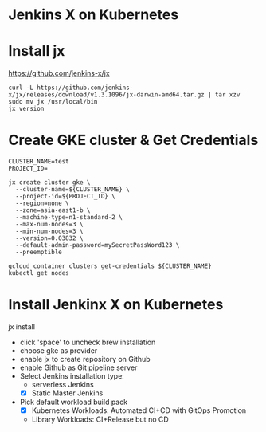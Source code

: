 Jenkins X on Kubernetes
===

# Install jx

https://github.com/jenkins-x/jx

```
curl -L https://github.com/jenkins-x/jx/releases/download/v1.3.1096/jx-darwin-amd64.tar.gz | tar xzv
sudo mv jx /usr/local/bin
jx version
```

# Create GKE cluster & Get Credentials

```
CLUSTER_NAME=test
PROJECT_ID=

jx create cluster gke \
  --cluster-name=${CLUSTER_NAME} \
  --project-id=${PROJECT_ID} \
  --region=none \
  --zone=asia-east1-b \
  --machine-type=n1-standard-2 \
  --max-num-nodes=3 \
  --min-num-nodes=3 \
  --version=0.03832 \
  --default-admin-password=mySecretPassWord123 \
  --preemptible

gcloud container clusters get-credentials ${CLUSTER_NAME}
kubectl get nodes
```

# Install Jenkinx X on Kubernetes

jx install
- click 'space' to uncheck brew installation
- choose gke as provider
- enable jx to create repository on Github 
- enable Github as Git pipeline server
- Select Jenkins installation type:
  - serverless Jenkins
  - [x] Static Master Jenkins
- Pick default workload build pack
  - [x] Kubernetes Workloads: Automated CI+CD with GitOps Promotion
  - Library Workloads: CI+Release but no CD

